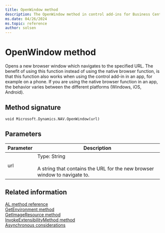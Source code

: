 ```yaml
---
title: OpenWindow method
description: The OpenWindow method in control add-ins for Business Central.
ms.date: 04/26/2024
ms.topic: reference
author: solsen
---
```


# OpenWindow method

Opens a new browser window which navigates to the specified URL. The benefit of using this function instead of using the native browser function, is that this function also works when using the control add-in in an app, for example on a phone. If you are using the native browser function in an app, the behavior varies between the different platforms (Windows, iOS, Android).

## Method signature

`void Microsoft.Dynamics.NAV.OpenWindow(url)`  
  
## Parameters  
  
|Parameter|Description|  
|---------|-----------|  
|url      |Type: String <br /><br /> A string that contains the URL for the new browser window to navigate to.|  
  
  
## Related information

[AL method reference](../methods-auto/library.md)  
[GetEnvironment method](devenv-getenvironment-method.md)  
[GetImageResource method](devenv-getimageresource-method.md)   
[InvokeExtensibilityMethod method](devenv-invokeextensibility-method.md)   
[Asynchronous considerations](../devenv-control-addin-asynchronous-considerations.md)
